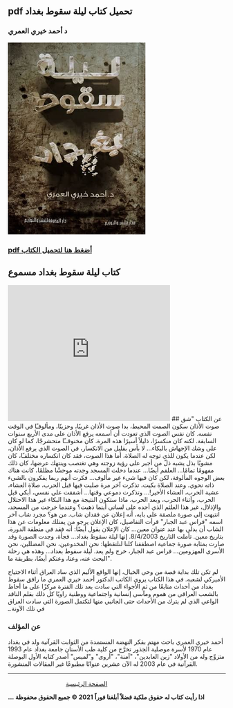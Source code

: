 ## pdf تحميل كتاب ليلة سقوط بغداد 
### د أحمد خيري العمري
![](https://raw.githubusercontent.com/iqraa4u/iqraa4u.github.io/main/images%20(43).jpeg)

### [pdf أضغط هنا لتحميل الكتاب ](https://github.com/iqraa4u/iqraa4u.github.io/raw/main/%D9%84%D9%8A%D9%84%D8%A9%20%D8%B3%D9%82%D9%88%D8%B7%20%D8%A8%D8%BA%D8%AF%D8%A7%D8%AF%20%D8%A3%D8%AD%D9%85%D8%AF%20%D8%AE%D9%8A%D8%B1%D9%8A%20%D8%A7%D9%84%D8%B9%D9%85%D8%B1%D9%8A%20%23%D9%81%D9%88%D8%B1_%D8%B1%D9%8A%D8%AF.pdf)
##  كتاب ليلة سقوط بغداد مسموع     
<iframe width="375" height="315" src="https://www.youtube.com/embed/yIlJx1Qnk40" title="YouTube video player" frameborder="0" allow="accelerometer; autoplay; clipboard-write; encrypted-media; gyroscope; picture-in-picture" allowfullscreen></iframe>
## عن الكتاب 
"شق صوت الأذان سكون الصمت المحيط، بدا صوت الأذان غريبًا، وحزينًا، ومألوفـًا في الوقت نفسه. كان نفس الصوت الذي تعودت أن أسمعه يرفع الأذان على مدى الأربع سنوات السابقة. لكنه كان منكسرًا، ذليلاً أسيرًا هذه المرة. كان مخنوقــًا متحشرجًا، كما لو كان على وشك الإجهاش بالبكاء... لا بأس بقليل من الانكسار، في الصوت الذي يرفع الأذان، لكن عندما يكون للذي توجه له الصلاة، أما هذا الصوت، فقد كان انكساره مختلفـًا، كان مشوبًا بذل يشبه ذلّ من أجبر على رؤية زوجته وهي تغتصب وينتهك عرضها، كان ذلك مفهومًا تمامًا... العلقم أيضًا... عندما دخلت المسجد وجدته موحشًا مظلمًا، كانت هناك بعض الوجوه المألوفة، لكن كان فيها شيء غير مألوف... فكرت أنهم ربما يفكرون بالشيء ذاته نحوي. وعند الصلاة بكيت، تذكرت آخر مرة صليت فيها قبل الحرب، صلاة العشاء، عشية الحرب، العشاء الأخير!... وتذكرت دموعي وقتها... أشفقت على نفسي، أبكي قبل الحرب، وأثناء الحرب، وبعد الحرب. ماذا ستكون النتيجة مع هذا البكاء غير هذا الاحتلال والإذلال، غير هذا العلثم الذي أجده على لساني أينما ذهبت؟ وعندما خرجت من المسجد، انتبهت إلى صورة ملصقة على بابه، أنه إعلان عن فقدان شاب. من هو؟ مجرد شاب آخر اسمه "فراس عبد الجبار" قرأت التفاصيل، كان الإعلان يرجو من يمتلك معلومات عن هذا الشاب أن يدلي بها عند عنوان معين... كان الإعلان يقول أيضًا: أنه فقد في منطقة الدورة، بتاريخ معين. تأملت التاريخ 8/4/2003. إنها ليلة سقوط بغداد... فجأة، وجدت الصورة وقد صارت بمثابة صورة جماعية اصطففنا كلنا لنلتقطها: نحن المخدوعين، نحن المضللين، نحن الأسرى المهزومين... فراس عبد الجبار، خرج ولم يعد. ليلة سقوط بغداد... وهذه هي رحلة البحث عنه، وعنا، وعنكم أيضًا، بطريقة ما".

لم تكن تلك بداية قصة من وحي الخيال، إنها الواقع الأليم الذي ساد العراق أثناء الاجتياح الأميركي لشعبه. في هذا الكتاب يروي الكاتب الدكتور أحمد خيري العمري ما رافق سقوط بغداد من أحداث متابعًا من ثم الأجواء التي سادت بعد تلك الفترة مركزًا على ما أحاط بالشعب العراقي من هموم ومآسي إنسانية واجتماعية ووطنية راويًا كل ذلك بقلم الناقد الواعي الذي لم يترك من الأحداث حتى الجانبي منها لتكتمل الصورة التي سادت العراق في تلك الآونة.ـ
### عن المؤلف 
أحمد خيري العمري باحث مهتم بفكر النهضة المستمدة من الثوابت القرآنية ولد في بغداد عام 1970 لأسرة موصلية الجذور تخرَّج من كلية طب الأسنان جامعة بغداد عام 1993 متزوِّج وله من الأولاد "زين العابدين"، "آمنة"، "أروى" و"لميس" أصدر كتابه الأول البوصلة القرآنية في عام 2003 له الآن عشرين عنوانًا مطبوعًا غير المقالات المنشورة.
  


------
&nbsp; &nbsp; &nbsp; &nbsp; &nbsp; &nbsp; &nbsp; &nbsp;&nbsp;&nbsp; &nbsp; &nbsp; &nbsp; &nbsp; &nbsp; &nbsp; &nbsp; &nbsp;   [ الصفحة الرئيسية ](https://iqraa4u.me/)   

**... اذا رأيت كتاب له حقوق ملكية فضلاً أبلغنا فوراً**
**2021 © جميع الحقوق محفوظة**
